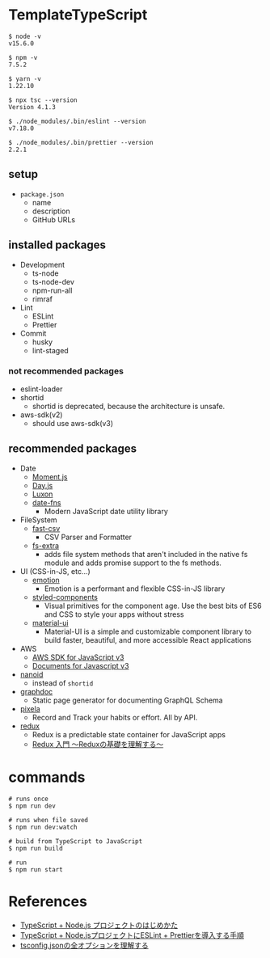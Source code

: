 # TemplateTypeScript

```
$ node -v
v15.6.0

$ npm -v
7.5.2

$ yarn -v
1.22.10

$ npx tsc --version
Version 4.1.3

$ ./node_modules/.bin/eslint --version
v7.18.0

$ ./node_modules/.bin/prettier --version
2.2.1
```

## setup

- `package.json`
    - name
	- description
	- GitHub URLs

## installed packages

- Development
    - ts-node
    - ts-node-dev
    - npm-run-all
    - rimraf
- Lint
    - ESLint
    - Prettier
- Commit
    - husky 
    - lint-staged

### not recommended packages

- eslint-loader
- shortid
    - shortid is deprecated, because the architecture is unsafe.
- aws-sdk(v2)
	- should use aws-sdk(v3)

## recommended packages

- Date
	- [Moment.js]()
	- [Day.js]()
	- [Luxon]()
    - [date-fns](https://date-fns.org/)
        - Modern JavaScript date utility library
- FileSystem
	- [fast-csv](https://www.c2fo.io/fast-csv/)
		- CSV Parser and Formatter
    - [fs-extra](https://github.com/jprichardson/node-fs-extra)
		- adds file system methods that aren't included in the native fs module and adds promise support to the fs methods.
- UI (CSS-in-JS, etc...)
    - [emotion](https://github.com/emotion-js/emotion)
        - Emotion is a performant and flexible CSS-in-JS library
    - [styled-components](https://github.com/styled-components/styled-components)
        - Visual primitives for the component age. Use the best bits of ES6 and CSS to style your apps without stress
    - [material-ui](https://github.com/mui-org/material-ui)
        - Material-UI is a simple and customizable component library to build faster, beautiful, and more accessible React applications
- AWS
	- [AWS SDK for JavaScript v3](https://github.com/aws/aws-sdk-js-v3)
	- [Documents for Javascript v3](https://docs.aws.amazon.com/AWSJavaScriptSDK/v3/latest/)
- [nanoid](https://github.com/ai/nanoid/)
    - instead of `shortid`
- [graphdoc](https://github.com/2fd/graphdoc)
    - Static page generator for documenting GraphQL Schema
- [pixela](https://github.com/a-know/Pixela)
    - Record and Track your habits or effort. All by API.
- [redux](https://github.com/reduxjs/redux)
	- Redux is a predictable state container for JavaScript apps
	- [Redux 入門 〜Reduxの基礎を理解する〜](https://qiita.com/soarflat/items/bd319695d156654bbe86)

# commands

```shell
# runs once
$ npm run dev

# runs when file saved
$ npm run dev:watch

# build from TypeScript to JavaScript
$ npm run build

# run
$ npm run start
```

# References

- [TypeScript + Node.js プロジェクトのはじめかた](https://qiita.com/notakaos/items/3bbd2293e2ff286d9f49)
- [TypeScript + Node.jsプロジェクトにESLint + Prettierを導入する手順](https://qiita.com/notakaos/items/85fd2f5c549f247585b1)
- [tsconfig.jsonの全オプションを理解する](https://qiita.com/ryokkkke/items/390647a7c26933940470)